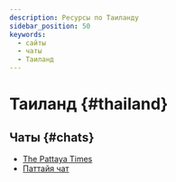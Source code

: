 ```yaml
---
description: Ресурсы по Таиланду
sidebar_position: 50
keywords:
  - сайты
  - чаты
  - Таиланд
---
```


# Таиланд {#thailand}

## Чаты {#chats}

- [The Pattaya Times](https://t.me/ThePattayaTimes)
- [Паттайя чат](https://t.me/pattayachat)
